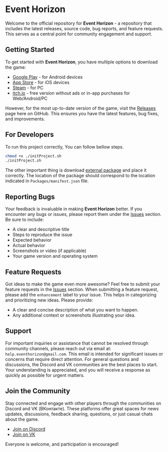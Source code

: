 # Event Horizon

Welcome to the official repository for **Event Horizon** - a repository that includes the latest releases, source code, bug reports, and feature requests. This serves as a central point for community engagement and support.

## Getting Started

To get started with **Event Horizon**, you have multiple options to download the game:

- [Google Play](https://play.google.com/store/apps/details?id=com.ZipasGames.EventHorizon) - for Android devices
- [App Store](https://apps.apple.com/us/app/event-horizon-cosmic-rpg/id1098794574) - for iOS devices
- [Steam](https://store.steampowered.com/app/465000/Event_Horizon/) - for PC
- [itch.io](https://pavel-zinchenko.itch.io/event-horizon) - free version without ads or in-app purchases for Web/Android/PC

However, for the most up-to-date version of the game, visit the [Releases](https://github.com/PavelZinchenko/event-horizon-main/releases) page here on GitHub. This ensures you have the latest features, bug fixes, and improvements.

## For Developers

To run this project correctly, You can follow bellow steps.
```bash
chmod +x ./initProject.sh
./initProject.sh
```

The other important thing is download [external package](https://developers.google.com/unity/archive) and place it correctly. The location of the package should correspond to the location indicated in `Packages/manifest.json` file.


## Reporting Bugs

Your feedback is invaluable in making **Event Horizon** better. If you encounter any bugs or issues, please report them under the [Issues](https://github.com/PavelZinchenko/event-horizon-main/issues) section. Be sure to include:

- A clear and descriptive title
- Steps to reproduce the issue
- Expected behavior
- Actual behavior
- Screenshots or video (if applicable)
- Your game version and operating system

## Feature Requests

Got ideas to make the game even more awesome? Feel free to submit your feature requests in the [Issues](https://github.com/PavelZinchenko/event-horizon-main/issues) section. When submitting a feature request, please add the `enhancement` label to your issue. This helps in categorizing and prioritizing new ideas. Please provide:

- A clear and concise description of what you want to happen.
- Any additional context or screenshots illustrating your idea.

## Support

For important inquiries or assistance that cannot be resolved through community channels, please reach out via email at: `help.eventhorizon@gmail.com`. This email is intended for significant issues or concerns that require direct attention. For general questions and discussions, the Discord and VK communities are the best places to start. Your understanding is appreciated, and you will receive a response as quickly as possible for urgent matters.

## Join the Community

Stay connected and engage with other players through the communities on Discord and VK (ВКонтакте). These platforms offer great spaces for news updates, discussions, feedback sharing, questions, or just casual chats about the game.

- [Join on Discord](https://discordapp.com/invite/yFFvF7m)
- [Join on VK](https://vk.com/club90031290)

Everyone is welcome, and participation is encouraged!
